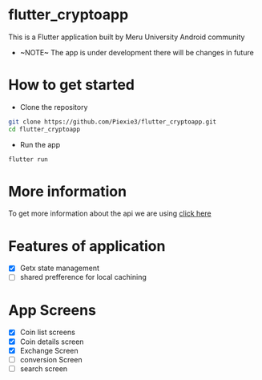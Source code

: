# flutter_cryptoapp

This is a Flutter application built by Meru University Android community

- ~NOTE~ The app is under development there will be changes in future

# How to get started

- Clone the repository

```bash
git clone https://github.com/Piexie3/flutter_cryptoapp.git
cd flutter_cryptoapp
```

- Run the app

```bash
flutter run
```

# More information

To get more information about the api we are using [click here](api.coinpaprika.com)

# Features of application

- [x] Getx state management
- [ ] shared prefference for local cachining

# App Screens

- [x] Coin list screens
- [x] Coin details screen
- [x] Exchange Screen
- [ ] conversion Screen
- [ ] search screen
